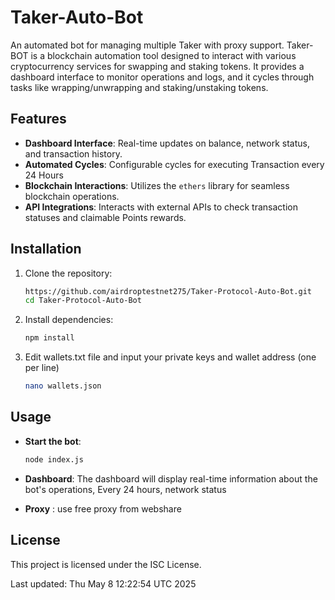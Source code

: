 # Taker-Auto-Bot
An automated bot for managing multiple Taker with proxy support.
Taker-BOT is a blockchain automation tool designed to interact with various cryptocurrency services for swapping and staking tokens. It provides a dashboard interface to monitor operations and logs, and it cycles through tasks like wrapping/unwrapping and staking/unstaking tokens.

## Features

- **Dashboard Interface**: Real-time updates on balance, network status, and transaction history.
- **Automated Cycles**: Configurable cycles for executing Transaction every 24 Hours 
- **Blockchain Interactions**: Utilizes the `ethers` library for seamless blockchain operations.
- **API Integrations**: Interacts with external APIs to check transaction statuses and claimable Points rewards.

## Installation

1. Clone the repository:

   ```bash
   https://github.com/airdroptestnet275/Taker-Protocol-Auto-Bot.git
   cd Taker-Protocol-Auto-Bot
   ```

2. Install dependencies:

   ```bash
   npm install
   ```

3. Edit wallets.txt file and input your private keys and wallet address (one per line)

   ```bash
   nano wallets.json
   ```

## Usage

- **Start the bot**:

  ```bash
  node index.js
  ```

- **Dashboard**: The dashboard will display real-time information about the bot's operations, Every 24 hours, network status
- **Proxy** : use free proxy from webshare


## License

This project is licensed under the ISC License.

Last updated: Thu May  8 12:22:54 UTC 2025
